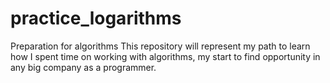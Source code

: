 # practice_logarithms
Preparation for algorithms
This repository will represent my path to learn how I spent time on working with algorithms, my start to find opportunity in any big company as a programmer.
